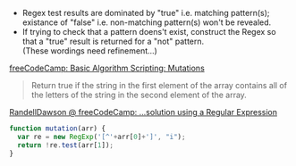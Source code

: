 * Regex test results are dominated by "true" i.e. matching pattern(s); existance of "false" i.e. non-matching pattern(s) won't be revealed.
* If trying to check that a pattern doens't exist, construct the Regex so that a "true" result is returned for a "not" pattern.\
(These wordings need refinement...)

[freeCodeCamp: Basic Algorithm Scripting: Mutations](https://www.freecodecamp.org/learn/javascript-algorithms-and-data-structures/basic-algorithm-scripting/mutations)
>Return true if the string in the first element of the array contains all of the letters of the string in the second element of the array.

[RandellDawson @ freeCodeCamp: ...solution using a Regular Expression](https://forum.freecodecamp.org/t/freecodecamp-challenge-guide-mutations/16025/18?u=gaac510)
```js
function mutation(arr) {
  var re = new RegExp('[^'+arr[0]+']', "i");
  return !re.test(arr[1]);
}
```
